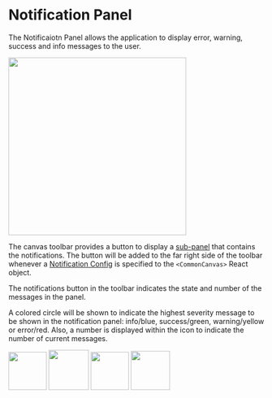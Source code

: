 # Notification Panel

The Notificaiotn Panel allows the application to display error, warning, success and info messages to the user.

<img src="../assets/cc-notification-panel.png" width="350" />

The canvas toolbar provides a button to display a [sub-panel](01.05-toolbar.md/#sub-panel) that contains the notifications. The button will be added to the far right side of the toolbar whenever a [Notification Config](03.02.03-notification-config.md) is specified to the `<CommonCanvas>` React object.

The notifications button in the toolbar indicates the state and number of the messages in the panel.

A colored circle will be shown to indicate the highest severity message to be shown in the notification panel: info/blue, success/green, warning/yellow or error/red. Also, a number is displayed within the icon to indicate the number of current messages.

<img src="../assets/cc-notif-icon-info.png" width="75" />
<img src="../assets/cc-notif-icon-success.png" width="79" />
<img src="../assets/cc-notif-icon-warning.png" width="75" />
<img src="../assets/cc-notif-icon-error.png" width="77" />




